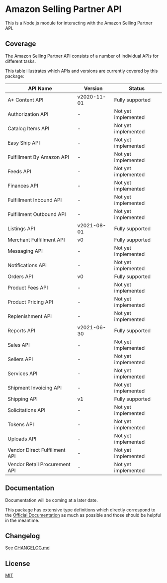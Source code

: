 # Amazon Selling Partner API
This is a Node.js module for interacting with the Amazon Selling Partner API.

## Coverage
The Amazon Selling Partner API consists of a number of individual APIs for different tasks.

This table illustrates which APIs and versions are currently covered by this package:

| API Name                      | Version     | Status              |
|-------------------------------|-------------|---------------------|
| A+ Content API                | v2020-11-01 | Fully supported     |
| Authorization API             | -           | Not yet implemented |
| Catalog Items API             | -           | Not yet implemented |
| Easy Ship API                 | -           | Not yet implemented |
| Fulfillment By Amazon API     | -           | Not yet implemented |
| Feeds API                     | -           | Not yet implemented |
| Finances API                  | -           | Not yet implemented |
| Fulfillment Inbound API       | -           | Not yet implemented |
| Fulfillment Outbound API      | -           | Not yet implemented |
| Listings API                  | v2021-08-01 | Fully supported     |
| Merchant Fulfillment API      | v0          | Fully supported     |
| Messaging API                 | -           | Not yet implemented |
| Notifications API             | -           | Not yet implemented |
| Orders API                    | v0          | Fully supported     |
| Product Fees API              | -           | Not yet implemented |
| Product Pricing API           | -           | Not yet implemented |
| Replenishment API             | -           | Not yet implemented |
| Reports API                   | v2021-06-30 | Fully supported     |
| Sales API                     | -           | Not yet implemented |
| Sellers API                   | -           | Not yet implemented |
| Services API                  | -           | Not yet implemented |
| Shipment Invoicing API        | -           | Not yet implemented |
| Shipping API                  | v1          | Fully supported     |
| Solicitations API             | -           | Not yet implemented |
| Tokens API                    | -           | Not yet implemented |
| Uploads API                   | -           | Not yet implemented |
| Vendor Direct Fulfillment API | -           | Not yet implemented |
| Vendor Retail Procurement API | -           | Not yet implemented |

## Documentation
Documentation will be coming at a later date.

This package has extensive type definitions which directly correspond to the [Official Documentation](https://developer-docs.amazon.com/sp-api/docs/what-is-the-selling-partner-api) as much as possible and those should be helpful in the meantime.

## Changelog
See [CHANGELOG.md](https://github.com/duckdotapk/npm-amazon-selling-partner-api/blob/main/CHANGELOG.md)

## License
[MIT](https://github.com/duckdotapk/npm-amazon-selling-partner-api/blob/main/LICENSE.md)